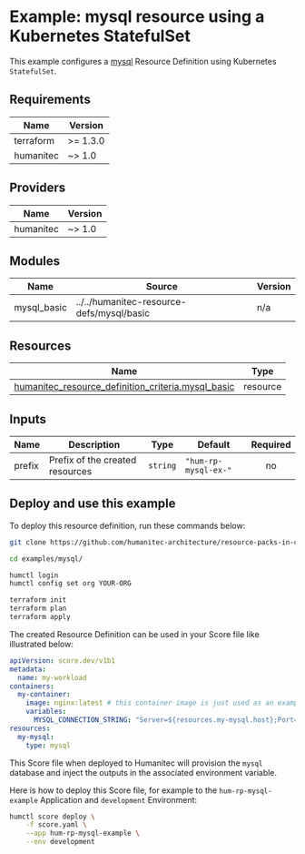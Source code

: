 # Example: mysql resource using a Kubernetes StatefulSet

This example configures a [mysql](https://developer.humanitec.com/platform-orchestrator/reference/resource-types/#mysql) Resource Definition using Kubernetes `StatefulSet`.

<!-- BEGIN_TF_DOCS -->
## Requirements

| Name | Version |
|------|---------|
| terraform | >= 1.3.0 |
| humanitec | ~> 1.0 |

## Providers

| Name | Version |
|------|---------|
| humanitec | ~> 1.0 |

## Modules

| Name | Source | Version |
|------|--------|---------|
| mysql\_basic | ../../humanitec-resource-defs/mysql/basic | n/a |

## Resources

| Name | Type |
|------|------|
| [humanitec_resource_definition_criteria.mysql_basic](https://registry.terraform.io/providers/humanitec/humanitec/latest/docs/resources/resource_definition_criteria) | resource |

## Inputs

| Name | Description | Type | Default | Required |
|------|-------------|------|---------|:--------:|
| prefix | Prefix of the created resources | `string` | `"hum-rp-mysql-ex-"` | no |
<!-- END_TF_DOCS -->

## Deploy and use this example

To deploy this resource definition, run these commands below:
```bash
git clone https://github.com/humanitec-architecture/resource-packs-in-cluster

cd examples/mysql/

humctl login
humctl config set org YOUR-ORG

terraform init
terraform plan
terraform apply
```

The created Resource Definition can be used in your Score file like illustrated below:
```yaml
apiVersion: score.dev/v1b1
metadata:
  name: my-workload
containers:
  my-container:
    image: nginx:latest # this container image is just used as an example, it's not talking to mysql.
    variables:
      MYSQL_CONNECTION_STRING: "Server=${resources.my-mysql.host};Port=${resources.my-mysql.port};Database=${resources.my-mysql.name};Uid=${resources.my-mysql.username};Pwd=${resources.my-mysql.password};"
resources:
  my-mysql:
    type: mysql
```

This Score file when deployed to Humanitec will provision the `mysql` database and inject the outputs in the associated environment variable.

Here is how to deploy this Score file, for example to the `hum-rp-mysql-example` Application and `development` Environment:
```bash
humctl score deploy \
    -f score.yaml \
    --app hum-rp-mysql-example \
    --env development
```